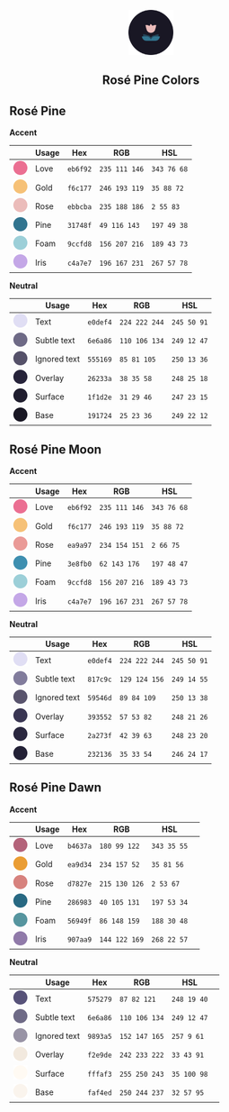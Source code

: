 <p align="center">
  <img src="assets/icon.png" width="80" />
  <h2 align="center">Rosé Pine Colors</h2>
</p>

## Rosé Pine

**Accent**

|                                                    | Usage | Hex      | RGB           | HSL         |
| -------------------------------------------------- | ----- | -------- | ------------- | ----------- |
| <img src="assets/rose-pine/love.png" width="25" /> | Love  | `eb6f92` | `235 111 146` | `343 76 68` |
| <img src="assets/rose-pine/gold.png" width="25" /> | Gold  | `f6c177` | `246 193 119` | `35 88 72`  |
| <img src="assets/rose-pine/rose.png" width="25" /> | Rose  | `ebbcba` | `235 188 186` | `2 55 83`   |
| <img src="assets/rose-pine/pine.png" width="25" /> | Pine  | `31748f` | `49 116 143`  | `197 49 38` |
| <img src="assets/rose-pine/foam.png" width="25" /> | Foam  | `9ccfd8` | `156 207 216` | `189 43 73` |
| <img src="assets/rose-pine/iris.png" width="25" /> | Iris  | `c4a7e7` | `196 167 231` | `267 57 78` |

**Neutral**

|                                                            | Usage        | Hex      | RGB           | HSL         |
| ---------------------------------------------------------- | ------------ | -------- | ------------- | ----------- |
| <img src="assets/rose-pine/text.png" width="25" />         | Text         | `e0def4` | `224 222 244` | `245 50 91` |
| <img src="assets/rose-pine/text-subtle.png" width="25" />  | Subtle text  | `6e6a86` | `110 106 134` | `249 12 47` |
| <img src="assets/rose-pine/text-ignored.png" width="25" /> | Ignored text | `555169` | `85 81 105`   | `250 13 36` |
| <img src="assets/rose-pine/overlay.png" width="25" />      | Overlay      | `26233a` | `38 35 58`    | `248 25 18` |
| <img src="assets/rose-pine/surface.png" width="25" />      | Surface      | `1f1d2e` | `31 29 46`    | `247 23 15` |
| <img src="assets/rose-pine/base.png" width="25" />         | Base         | `191724` | `25 23 36`    | `249 22 12` |

## Rosé Pine Moon

**Accent**

|                                                         | Usage | Hex      | RGB           | HSL         |
| ------------------------------------------------------- | ----- | -------- | ------------- | ----------- |
| <img src="assets/rose-pine-moon/love.png" width="25" /> | Love  | `eb6f92` | `235 111 146` | `343 76 68` |
| <img src="assets/rose-pine-moon/gold.png" width="25" /> | Gold  | `f6c177` | `246 193 119` | `35 88 72`  |
| <img src="assets/rose-pine-moon/rose.png" width="25" /> | Rose  | `ea9a97` | `234 154 151` | `2 66 75`   |
| <img src="assets/rose-pine-moon/pine.png" width="25" /> | Pine  | `3e8fb0` | `62 143 176`  | `197 48 47` |
| <img src="assets/rose-pine-moon/foam.png" width="25" /> | Foam  | `9ccfd8` | `156 207 216` | `189 43 73` |
| <img src="assets/rose-pine-moon/iris.png" width="25" /> | Iris  | `c4a7e7` | `196 167 231` | `267 57 78` |

**Neutral**

|                                                                 | Usage        | Hex      | RGB           | HSL         |
| --------------------------------------------------------------- | ------------ | -------- | ------------- | ----------- |
| <img src="assets/rose-pine-moon/text.png" width="25" />         | Text         | `e0def4` | `224 222 244` | `245 50 91` |
| <img src="assets/rose-pine-moon/text-subtle.png" width="25" />  | Subtle text  | `817c9c` | `129 124 156` | `249 14 55` |
| <img src="assets/rose-pine-moon/text-ignored.png" width="25" /> | Ignored text | `59546d` | `89 84 109`   | `250 13 38` |
| <img src="assets/rose-pine-moon/overlay.png" width="25" />      | Overlay      | `393552` | `57 53 82`    | `248 21 26` |
| <img src="assets/rose-pine-moon/surface.png" width="25" />      | Surface      | `2a273f` | `42 39 63`    | `248 23 20` |
| <img src="assets/rose-pine-moon/base.png" width="25" />         | Base         | `232136` | `35 33 54`    | `246 24 17` |

## Rosé Pine Dawn

**Accent**

|                                                         | Usage | Hex      | RGB           | HSL         |     |
| ------------------------------------------------------- | ----- | -------- | ------------- | ----------- | --- |
| <img src="assets/rose-pine-dawn/love.png" width="25" /> | Love  | `b4637a` | `180 99 122`  | `343 35 55` |     |
| <img src="assets/rose-pine-dawn/gold.png" width="25" /> | Gold  | `ea9d34` | `234 157 52`  | `35 81 56`  |     |
| <img src="assets/rose-pine-dawn/rose.png" width="25" /> | Rose  | `d7827e` | `215 130 126` | `2 53 67`   |     |
| <img src="assets/rose-pine-dawn/pine.png" width="25" /> | Pine  | `286983` | `40 105 131`  | `197 53 34` |     |
| <img src="assets/rose-pine-dawn/foam.png" width="25" /> | Foam  | `56949f` | `86 148 159`  | `188 30 48` |     |
| <img src="assets/rose-pine-dawn/iris.png" width="25" /> | Iris  | `907aa9` | `144 122 169` | `268 22 57` |     |

**Neutral**

|                                                                 | Usage        | Hex      | RGB           | HSL         |     |
| --------------------------------------------------------------- | ------------ | -------- | ------------- | ----------- | --- |
| <img src="assets/rose-pine-dawn/text.png" width="25" />         | Text         | `575279` | `87 82 121`   | `248 19 40` |     |
| <img src="assets/rose-pine-dawn/text-subtle.png" width="25" />  | Subtle text  | `6e6a86` | `110 106 134` | `249 12 47` |     |
| <img src="assets/rose-pine-dawn/text-ignored.png" width="25" /> | Ignored text | `9893a5` | `152 147 165` | `257 9 61`  |     |
| <img src="assets/rose-pine-dawn/overlay.png" width="25" />      | Overlay      | `f2e9de` | `242 233 222` | `33 43 91`  |     |
| <img src="assets/rose-pine-dawn/surface.png" width="25" />      | Surface      | `fffaf3` | `255 250 243` | `35 100 98` |     |
| <img src="assets/rose-pine-dawn/base.png" width="25" />         | Base         | `faf4ed` | `250 244 237` | `32 57 95`  |     |

